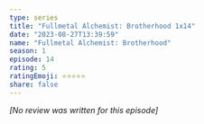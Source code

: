 ```yaml
---
type: series
title: "Fullmetal Alchemist: Brotherhood 1x14"
date: "2023-08-27T13:39:59"
name: "Fullmetal Alchemist: Brotherhood"
season: 1
episode: 14
rating: 5
ratingEmoji: ⭐️⭐️⭐️⭐️⭐️
share: false
---
```


*[No review was written for this episode]*
